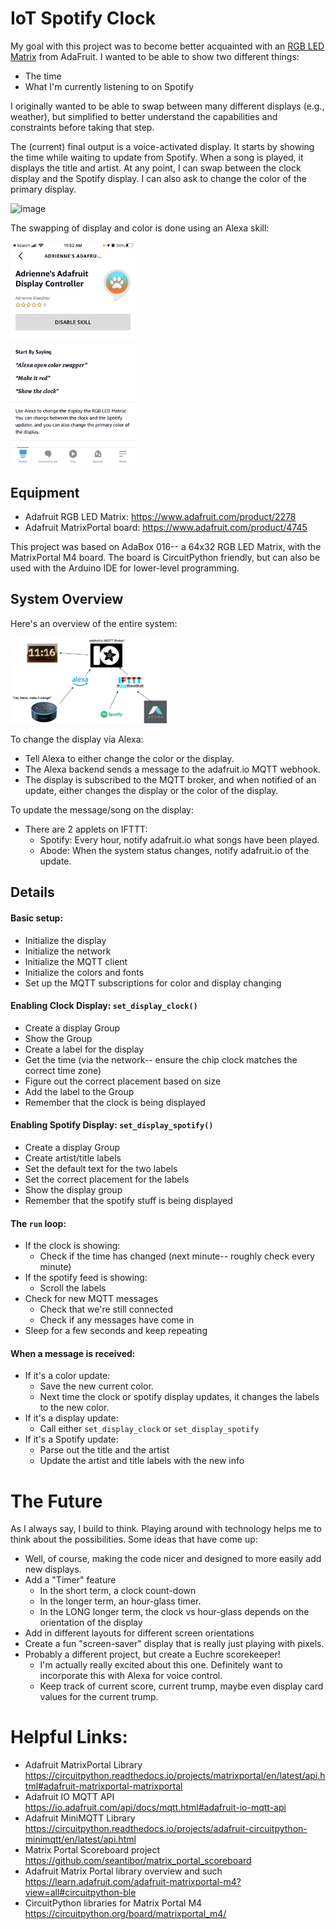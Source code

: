 
# IoT Spotify Clock

My goal with this project was to become better acquainted with an [RGB LED Matrix](https://www.adafruit.com/product/5036) from AdaFruit. I wanted to be able to show two different things: 

* The time
* What I'm currently listening to on Spotify

I originally wanted to be able to swap between many different displays (e.g., weather), but simplified to better understand the capabilities and constraints before taking that step. 

The (current) final output is a voice-activated display. It starts by showing the time while waiting to update from Spotify. When a song is played, it displays 
the title and artist. At any point, I can swap between the clock display and the Spotify display. I can also ask to change the color of the primary display. 

![image](https://media.giphy.com/media/h0UTMkgSwvAoSCCqaU/giphy.gif?cid=790b76111a91e0a7643c755ff39486fa9b73d34ee3ace350&rid=giphy.gif)

The swapping of display and color is done using an Alexa skill: 


<img src="https://github.com/ahope/iot_clock/blob/master/alexa.png" width="200">

## Equipment

* Adafruit RGB LED Matrix: https://www.adafruit.com/product/2278
* Adafruit MatrixPortal board:  https://www.adafruit.com/product/4745

This project was based on AdaBox 016-- a 64x32 RGB LED Matrix, with the MatrixPortal M4 board. The board is CircuitPython friendly, but can also be used with the Arduino IDE for lower-level programming. 

## System Overview

Here's an overview of the entire system: 

<img src="https://github.com/ahope/iot_clock/blob/master/iot_clock_diagram_1.png" width="250">

To change the display via Alexa: 

* Tell Alexa to either change the color or the display. 
* The Alexa backend sends a message to the adafruit.io MQTT webhook. 
* The display is subscribed to the MQTT broker, and when notified of an update, either changes the display or the color of the display. 

To update the message/song on the display: 

* There are 2 applets on IFTTT: 
   * Spotify: Every hour, notify adafruit.io what songs have been played. 
   * Abode: When the system status changes, notify adafruit.io of the update.


## Details

#### Basic setup: 

* Initialize the display
* Initialize the network 
* Initialize the MQTT client
* Initialize the colors and fonts
* Set up the MQTT subscriptions for color and display changing

#### Enabling Clock Display: `set_display_clock()`

* Create a display Group
* Show the Group
* Create a label for the display
* Get the time (via the network-- ensure the chip clock matches the correct time zone)
* Figure out the correct placement based on size
* Add the label to the Group
* Remember that the clock is being displayed

#### Enabling Spotify Display: `set_display_spotify()`

* Create a display Group
* Create artist/title labels
* Set the default text for the two labels
* Set the correct placement for the labels
* Show the display group
* Remember that the spotify stuff is being displayed

#### The `run` loop: 

* If the clock is showing: 
    - Check if the time has changed (next minute-- roughly check every minute)
* If the spotify feed is showing: 
    - Scroll the labels
* Check for new MQTT messages
    - Check that we're still connected
    - Check if any messages have come in
* Sleep for a few seconds and keep repeating

#### When a message is received: 

* If it's a color update: 
    - Save the new current color. 
    - Next time the clock or spotify display updates, it changes the labels to the new color. 
* If it's a display update: 
    - Call either `set_display_clock` or `set_display_spotify`
* If it's a Spotify update: 
    - Parse out the title and the artist
    - Update the artist and title labels with the new info

# The Future

As I always say, I build to think. Playing around with technology helps me to think about the possibilities. Some ideas 
that have come up: 

* Well, of course, making the code nicer and designed to more easily add new displays. 
* Add a "Timer" feature
   *  In the short term, a clock count-down
   *  In the longer term, an hour-glass timer.
   *  In the LONG longer term, the clock vs hour-glass depends on the orientation of the display
*  Add in different layouts for different screen orientations
*  Create a fun "screen-saver" display that is really just playing with pixels.
*  Probably a different project, but create a Euchre scorekeeper! 
   *  I'm actually really excited about this one. Definitely want to incorporate this with Alexa for voice control. 
   *  Keep track of current score, current trump, maybe even display card values for the current trump. 


    
# Helpful Links: 

* Adafruit MatrixPortal Library https://circuitpython.readthedocs.io/projects/matrixportal/en/latest/api.html#adafruit-matrixportal-matrixportal
* Adafruit IO MQTT API https://io.adafruit.com/api/docs/mqtt.html#adafruit-io-mqtt-api
* Adafruit MiniMQTT Library https://circuitpython.readthedocs.io/projects/adafruit-circuitpython-minimqtt/en/latest/api.html
* Matrix Portal Scoreboard project https://github.com/seantibor/matrix_portal_scoreboard
* Adafruit Matrix Portal library overview and such https://learn.adafruit.com/adafruit-matrixportal-m4?view=all#circuitpython-ble
* CircuitPython libraries for Matrix Portal M4 https://circuitpython.org/board/matrixportal_m4/
